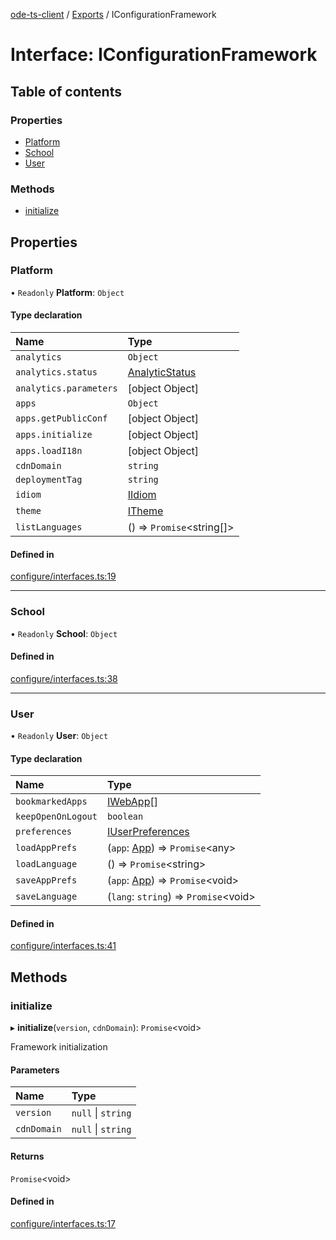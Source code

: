 [ode-ts-client](../README.md) / [Exports](../modules.md) / IConfigurationFramework

# Interface: IConfigurationFramework

## Table of contents

### Properties

- [Platform](iconfigurationframework.md#platform)
- [School](iconfigurationframework.md#school)
- [User](iconfigurationframework.md#user)

### Methods

- [initialize](iconfigurationframework.md#initialize)

## Properties

### Platform

• `Readonly` **Platform**: `Object`

#### Type declaration

| Name | Type |
| :------ | :------ |
| `analytics` | `Object` |
| `analytics.status` | [AnalyticStatus](../modules.md#analyticstatus) |
| `analytics.parameters` | [object Object] |
| `apps` | `Object` |
| `apps.getPublicConf` | [object Object] |
| `apps.initialize` | [object Object] |
| `apps.loadI18n` | [object Object] |
| `cdnDomain` | `string` |
| `deploymentTag` | `string` |
| `idiom` | [IIdiom](iidiom.md) |
| `theme` | [ITheme](itheme.md) |
| `listLanguages` | () => `Promise`<string[]\> |

#### Defined in

[configure/interfaces.ts:19](https://github.com/opendigitaleducation/infrontexplore/blob/9b53f59/src/ts/configure/interfaces.ts#L19)

___

### School

• `Readonly` **School**: `Object`

#### Defined in

[configure/interfaces.ts:38](https://github.com/opendigitaleducation/infrontexplore/blob/9b53f59/src/ts/configure/interfaces.ts#L38)

___

### User

• `Readonly` **User**: `Object`

#### Type declaration

| Name | Type |
| :------ | :------ |
| `bookmarkedApps` | [IWebApp](iwebapp.md)[] |
| `keepOpenOnLogout` | `boolean` |
| `preferences` | [IUserPreferences](iuserpreferences.md) |
| `loadAppPrefs` | (`app`: [App](../modules.md#app)) => `Promise`<any\> |
| `loadLanguage` | () => `Promise`<string\> |
| `saveAppPrefs` | (`app`: [App](../modules.md#app)) => `Promise`<void\> |
| `saveLanguage` | (`lang`: `string`) => `Promise`<void\> |

#### Defined in

[configure/interfaces.ts:41](https://github.com/opendigitaleducation/infrontexplore/blob/9b53f59/src/ts/configure/interfaces.ts#L41)

## Methods

### initialize

▸ **initialize**(`version`, `cdnDomain`): `Promise`<void\>

Framework initialization

#### Parameters

| Name | Type |
| :------ | :------ |
| `version` | ``null`` \| `string` |
| `cdnDomain` | ``null`` \| `string` |

#### Returns

`Promise`<void\>

#### Defined in

[configure/interfaces.ts:17](https://github.com/opendigitaleducation/infrontexplore/blob/9b53f59/src/ts/configure/interfaces.ts#L17)
